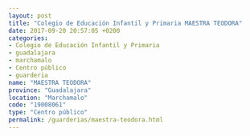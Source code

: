 ```yaml
---
layout: post
title: "Colegio de Educación Infantil y Primaria MAESTRA TEODORA"
date: 2017-09-20 20:57:05 +0200
categories:
- Colegio de Educación Infantil y Primaria
- guadalajara
- marchamalo
- Centro público
- guarderia
name: "MAESTRA TEODORA"
province: "Guadalajara"
location: "Marchamalo"
code: "19008061"
type: "Centro público"
permalink: /guarderias/maestra-teodora.html
---
```

